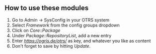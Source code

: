 How to use these modules
------------------------

1. Go to Admin -&gt; SysConfig in your OTRS system
2. Select <i>Framework</i> from the config groups dropdown
3. Click on <i>Core::Package</i>
4. Under <i>Package::RepositoryList</i>, add a new entry
5. Enter <i>https://ogris.de/otrs/</i> as key, and whatever you like as content
6. Don't forget to save by hitting <i>Update</i>.
